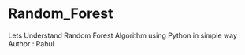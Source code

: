 # Random_Forest
Lets Understand Random Forest Algorithm using Python in simple way
<br>
Author : Rahul
